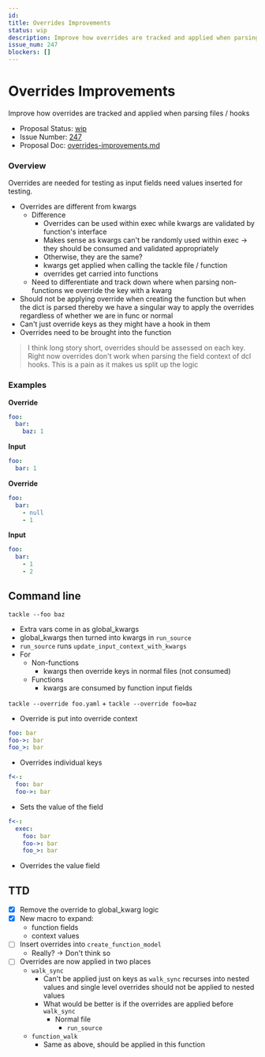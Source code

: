 ```yaml
---
id:
title: Overrides Improvements
status: wip
description: Improve how overrides are tracked and applied when parsing files / hooks
issue_num: 247
blockers: []
---
```

[//]: # (--start-header--DO NOT MODIFY)

# Overrides Improvements

Improve how overrides are tracked and applied when parsing files / hooks

- Proposal Status: [wip](README.md#status)
- Issue Number: [247](https://github.com/sudoblockio/tackle/issue/247)
- Proposal Doc: [overrides-improvements.md](https://github.com/sudoblockio/tackle/blob/main/proposals/overrides-improvements.md)

### Overview
[//]: # (--end-header--start-body--MODIFY)

Overrides are needed for testing as input fields need values inserted for testing.

- Overrides are different from kwargs
  - Difference
    - Overrides can be used within exec while kwargs are validated by function's interface  
    - Makes sense as kwargs can't be randomly used within exec -> they should be consumed and validated appropriately
    - Otherwise, they are the same?
    - kwargs get applied when calling the tackle file / function
    - overrides get carried into functions
  - Need to differentiate and track down where when parsing non-functions we override the key with a kwarg
- Should not be applying override when creating the function but when the dict is parsed thereby we have a singular way to apply the overrides regardless of whether we are in func or normal
- Can't just override keys as they might have a hook in them
- Overrides need to be brought into the function

> I think long story short, overrides should be assessed on each key. Right now overrides don't work when parsing the field context of dcl hooks. This is a pain as it makes us split up the logic


### Examples

**Override**
```yaml
foo:
  bar:
    baz: 1
```

**Input**
```yaml
foo:
  bar: 1
```


**Override**
```yaml
foo:
  bar:
    - null
    - 1
```

**Input**
```yaml
foo:
  bar:
    - 1
    - 2
```


## Command line

`tackle --foo baz`
- Extra vars come in as global_kwargs
- global_kwargs then turned into kwargs in `run_source`
- `run_source` runs `update_input_context_with_kwargs`
- For
  - Non-functions
    - kwargs then override keys in normal files (not consumed)
  - Functions
    - kwargs are consumed by function input fields

`tackle --override foo.yaml` + `tackle --override foo=baz`
- Override is put into override context


```yaml
foo: bar
foo->: bar
foo_>: bar
```

- Overrides individual keys

```yaml
f<-:
  foo: bar
  foo->: bar
```

- Sets the value of the field

```yaml
f<-:
  exec:
    foo: bar
    foo->: bar
    foo_>: bar
```

- Overrides the value field

## TTD

- [x] Remove the override to global_kwarg logic
- [x] New macro to expand:
  - function fields
  - context values
- [ ] Insert overrides into `create_function_model`
  - Really? -> Don't think so
- [ ] Overrides are now applied in two places
  - `walk_sync`
    - Can't be applied just on keys as `walk_sync` recurses into nested values and single level overrides should not be applied to nested values  
    - What would be better is if the overrides are applied before `walk_sync`
      - Normal file
        - `run_source`
  - `function_walk`
    - Same as above, should be applied in this function

